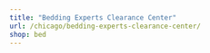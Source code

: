 ```yaml
---
title: "Bedding Experts Clearance Center"
url: /chicago/bedding-experts-clearance-center/
shop: bed
---
```


